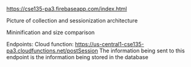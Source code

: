 https://cse135-pa3.firebaseapp.com/index.html

Picture of collection and sessionization architecture

Mininification and size comparison

Endpoints:
Cloud function: https://us-central1-cse135-pa3.cloudfunctions.net/postSession
The information being sent to this endpoint is the information being stored in the database

